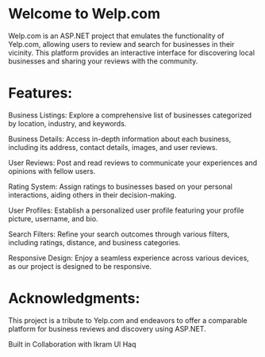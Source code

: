 <h1>Welcome to Welp.com</h1>

Welp.com is an ASP.NET project that emulates the functionality of Yelp.com, allowing users to review and search for businesses in their vicinity. This platform provides an interactive interface for discovering local businesses and sharing your reviews with the community.

<h1>Features:</h1>

Business Listings: Explore a comprehensive list of businesses categorized by location, industry, and keywords.

Business Details: Access in-depth information about each business, including its address, contact details, images, and user reviews.

User Reviews: Post and read reviews to communicate your experiences and opinions with fellow users.

Rating System: Assign ratings to businesses based on your personal interactions, aiding others in their decision-making.

User Profiles: Establish a personalized user profile featuring your profile picture, username, and bio.

Search Filters: Refine your search outcomes through various filters, including ratings, distance, and business categories.

Responsive Design: Enjoy a seamless experience across various devices, as our project is designed to be responsive.



<h1>Acknowledgments:</h1>
This project is a tribute to Yelp.com and endeavors to offer a comparable platform for business reviews and discovery using ASP.NET.




Built in Collaboration with Ikram Ul Haq
